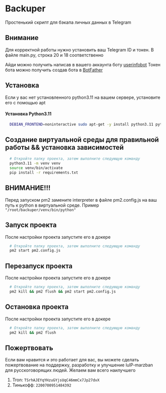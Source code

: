 # Backuper
Простенький скрипт для бэкапа личных данных в Telegram


## Внимание
Для корректной работы нужно установить ваш Telegram ID и токен. В файле main.py, строка 20 и 18 соответственно 

Айди можно получить написав в вашего аккаунта боту [userinfobot](https://t.me/userinfobot)
Токен бота можно получить создав бота в [BotFather](https://t.me/botfather)


## Установка
Если у вас нет установленного python3.11 на вашем сервере, установите его с помощью apt


#### Установка Python3.11
```bash
  DEBIAN_FRONTEND=noninteractive sudo apt-get -y install python3.11 python3.11-venv
```

## Создание виртуальной среды для правильной работы && установка зависимостей
```bash
  # Откройте папку проекта, затем выполните следующую команду
  python3.11 -m venv venv
  source venv/bin/activate
  pip install -r requirements.txt
```

## ВНИМАНИЕ!!!
Перед запуском pm2 замените interpreter в файле pm2.config.js на ваш путь к python в виртуальной среде. 
Пример `"/root/backuper/venv/bin/python"`

## Запуск проекта
После настройки проекта запустите его в докере
```bash
  # Откройте папку проекта, затем выполните следующую команду
  pm2 start pm2.config.js
```

## Перезапуск проекта
После настройки проекта запустите его в докере
```bash
  # Откройте папку проекта, затем выполните следующую команду
  pm2 kill && pm2 flush && pm2 start pm2.config.js
```

## Остановка проекта
После настройки проекта запустите его в докере
```bash
  # Откройте папку проекта, затем выполните следующую команду
  pm2 kill && pm2 flush
```

## Пожертвовать
Если вам нравится и это работает для вас, вы можете сделать пожертвование на поддержку, разработку и улучшение luIP-marzban для русскоговорящих людей. Желаем вам всего наилучшего

1. Tron: `TSrhAJEYqYHzuGYjsUqC46mmCx7Jp27dvX`
2. Тинькофф: `2200700951484392`
